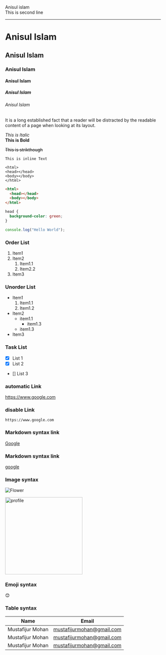 <!-- Markdown Tutorial -->

Anisul islam <br/>
This is second line

---

<!-- Horizontal rule-->

# Anisul Islam

## Anisul Islam

### Anisul Islam

#### Anisul Islam

##### Anisul Islam

###### Anisul Islam

 <!-- Heading -->

<p> It is a long established fact that a reader will be distracted by the readable content of a page when looking at its layout. </p>

_This is Italic_  
**This is Bold**

~~This is strikthough~~

`This is inline Text`

```
<html>
<head></head>
<body></body>
</html>
```

```html
<html>
  <head></head>
  <body></body>
</html>
```

```css
head {
  background-color: green;
}
```

```javascript
console.log("Hello World");
```

### Order List

1. Item1
2. Item2
   1. Item1.1
   2. Item2.2
3. Item3

### Unorder List

- Item1
  1. Item1.1
  2. Item1.2
- Item2
  - item1.1
    - item1.3
  - item1.3
- Item3

### Task List

- [x] List 1
- [x] List 2
- [] List 3

### automatic Link

https://www.google.com

### disable Link

`https://www.google.com`

### Markdown syntax link

[Google](https://www.google.com)

### Markdown syntax link

[google][websitelink]

<!-- All link is here -->

[websitelink]: https://www.google.com

### Image syntax

![Flower](https://images.pexels.com/photos/10414895/pexels-photo-10414895.png?auto=compress&cs=tinysrgb&dpr=2&h=650&w=940)

<img src='https://images.pexels.com/photos/1914307/pexels-photo-1914307.jpeg?auto=compress&cs=tinysrgb&dpr=2&h=650&w=940' height='250' width='250' title='profile' />

### Emoji syntax

😊

### Table syntax

| Name | Email |
| ----- | ------|
|Mustafijur Mohan | mustafijurmohan@gmail.com
|Mustafijur Mohan | mustafijurmohan@gmail.com
|Mustafijur Mohan | mustafijurmohan@gmail.com
